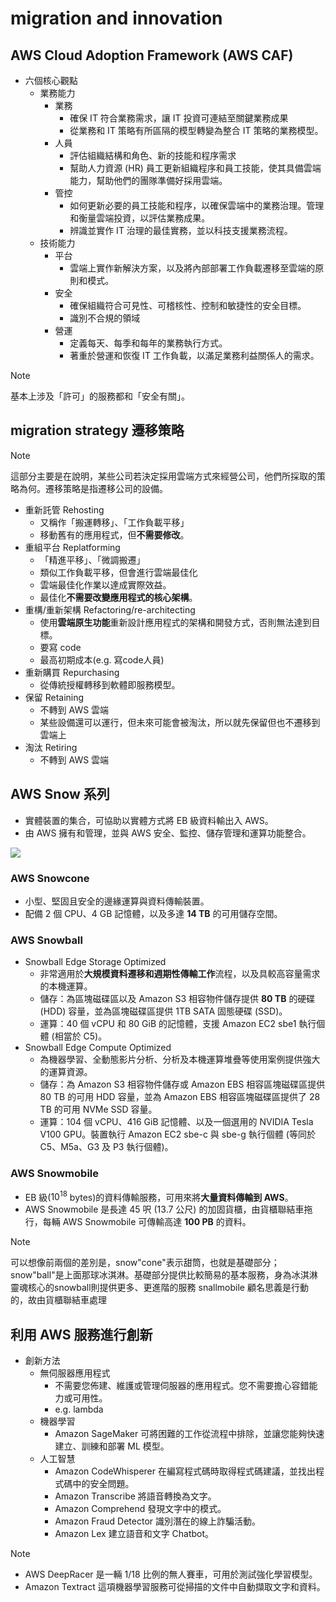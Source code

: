# migration and innovation
## AWS Cloud Adoption Framework (AWS CAF)
- 六個核心觀點
  - 業務能力
    - 業務
      - 確保 IT 符合業務需求，讓 IT 投資可連結至關鍵業務成果
      - 從業務和 IT 策略有所區隔的模型轉變為整合 IT 策略的業務模型。
    - 人員
      - 評估組織結構和角色、新的技能和程序需求
      - 幫助人力資源 (HR) 員工更新組織程序和員工技能，使其具備雲端能力，幫助他們的團隊準備好採用雲端。
    - 管控
      - 如何更新必要的員工技能和程序，以確保雲端中的業務治理。管理和衡量雲端投資，以評估業務成果。
      - 辨識並實作 IT 治理的最佳實務，並以科技支援業務流程。
  - 技術能力
    - 平台
      - 雲端上實作新解決方案，以及將內部部署工作負載遷移至雲端的原則和模式。
    - 安全
      - 確保組織符合可見性、可稽核性、控制和敏捷性的安全目標。
      - 識別不合規的領域
    - 營運
      - 定義每天、每季和每年的業務執行方式。
      - 著重於營運和恢復 IT 工作負載，以滿足業務利益關係人的需求。
> [!NOTE]
> 基本上涉及「許可」的服務都和「安全有關」。
## migration strategy 遷移策略
> [!NOTE]
> 這部分主要是在說明，某些公司若決定採用雲端方式來經營公司，他們所採取的策略為何。遷移策略是指遷移公司的設備。

- 重新託管 Rehosting
  - 又稱作「搬運轉移」、「工作負載平移」
  - 移動舊有的應用程式，但**不需要修改**。 
- 重組平台 Replatforming
  - 「精進平移」、「微調搬遷」
  - 類似工作負載平移，但會進行雲端最佳化
  - 雲端最佳化作業以達成實際效益。
  - 最佳化**不需要改變應用程式的核心架構**。
- 重構/重新架構 Refactoring/re-architecting
  - 使用**雲端原生功能**重新設計應用程式的架構和開發方式，否則無法達到目標。
  - 要寫 code
  - 最高初期成本(e.g. 寫code人員)
- 重新購買 Repurchasing
  - 從傳統授權轉移到軟體即服務模型。
- 保留 Retaining
  - 不轉到 AWS 雲端
  - 某些設備還可以運行，但未來可能會被淘汰，所以就先保留但也不遷移到雲端上
- 淘汰 Retiring
  - 不轉到 AWS 雲端

## AWS Snow 系列
- 實體裝置的集合，可協助以實體方式將 EB 級資料輸出入 AWS。 
- 由 AWS 擁有和管理，並與 AWS 安全、監控、儲存管理和運算功能整合。 

![](https://explore.skillbuilder.aws/files/a/w/aws_prod1_docebosaas_com/1715482800/tk6lyKxY5HH_oG1SyiGBOw/tincan/50bb3ae9507c15309a6ecbb7b8d96d9cb455d06f/assets/9UQ06syJy6q8YfWq_KuUQCm7eheL9hqqb.jpg)

###  AWS Snowcone
- 小型、堅固且安全的邊緣運算與資料傳輸裝置。 
- 配備 2 個 CPU、4 GB 記憶體，以及多達 **14 TB** 的可用儲存空間。
### AWS Snowball  
- Snowball Edge Storage Optimized 
  - 非常適用於**大規模資料遷移和週期性傳輸工作**流程，以及具較高容量需求的本機運算。 
  - 儲存：為區塊磁碟區以及 Amazon S3 相容物件儲存提供 **80 TB** 的硬碟 (HDD) 容量，並為區塊磁碟區提供 1TB SATA 固態硬碟 (SSD)。 
  - 運算：40 個 vCPU 和 80 GiB 的記憶體，支援 Amazon EC2 sbe1 執行個體 (相當於 C5)。
- Snowball Edge Compute Optimized 
  - 為機器學習、全動態影片分析、分析及本機運算堆疊等使用案例提供強大的運算資源。 
  - 儲存：為 Amazon S3 相容物件儲存或 Amazon EBS 相容區塊磁碟區提供 80 TB 的可用 HDD 容量，並為 Amazon EBS 相容區塊磁碟區提供了 28 TB 的可用 NVMe SSD 容量。 
  - 運算：104 個 vCPU、416 GiB 記憶體、以及一個選用的 NVIDIA Tesla V100 GPU。裝置執行 Amazon EC2 sbe-c 與 sbe-g 執行個體 (等同於 C5、M5a、G3 及 P3 執行個體)。
### AWS Snowmobile
-  EB 級($10^{18}$ bytes)的資料傳輸服務，可用來將**大量資料傳輸到 AWS**。 
-  AWS Snowmobile 是長達 45 呎 (13.7 公尺) 的加固貨櫃，由貨櫃聯結車拖行，每輛 AWS Snowmobile 可傳輸高達 **100 PB** 的資料。
> [!NOTE]
> 可以想像前兩個的差別是，snow"cone"表示甜筒，也就是基礎部分；snow"ball"是上面那球冰淇淋。基礎部分提供比較簡易的基本服務，身為冰淇淋靈魂核心的snowball則提供更多、更進階的服務
> snallmobile 顧名思義是行動的，故由貨櫃聯結車處理

## 利用 AWS 服務進行創新
- 創新方法
  - 無伺服器應用程式
    - 不需要您佈建、維護或管理伺服器的應用程式。您不需要擔心容錯能力或可用性。
    - e.g. lambda
  - 機器學習
    - Amazon SageMaker 可將困難的工作從流程中排除，並讓您能夠快速建立、訓練和部署 ML 模型。
  - 人工智慧
    - Amazon CodeWhisperer 在編寫程式碼時取得程式碼建議，並找出程式碼中的安全問題。
    - Amazon Transcribe 將語音轉換為文字。
    - Amazon Comprehend 發現文字中的模式。
    - Amazon Fraud Detector 識別潛在的線上詐騙活動。
    - Amazon Lex 建立語音和文字 Chatbot。
> [!NOTE]
> - AWS DeepRacer 是一輛 1/18 比例的無人賽車，可用於測試強化學習模型。
> - Amazon Textract 這項機器學習服務可從掃描的文件中自動擷取文字和資料。
